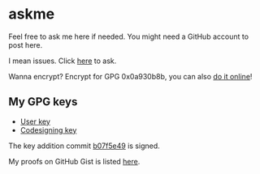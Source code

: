 # askme
Feel free to ask me here if needed. You might need a GitHub account to post here.

I mean issues. Click [here](https://github.com/outloudvi/askme/issues/new) to ask.

Wanna encrypt? Encrypt for GPG 0x0a930b8b, you can also [do it online](https://keybase.io/encrypt#outloudvi)!

## My GPG keys
* [User key](https://github.com/outloudvi/askme/blob/master/key_outviv.gpg)
* [Codesigning key](https://github.com/outloudvi/askme/blob/master/key_codesigning.gpg)

The key addition commit [b07f5e49](https://github.com/outloudvi/askme/commit/b07f5e49f4b4e74b9e49711ec39c3e16b40a931d) is signed.

My proofs on GitHub Gist is listed [here](https://gist.github.com/outloudvi/62995c3c1bbac1c96b29d0c5409f33db).
